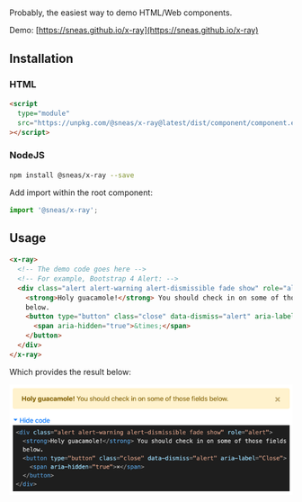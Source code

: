 # <x-ray>

Probably, the easiest way to demo HTML/Web components.

Demo: [https://sneas.github.io/x-ray](https://sneas.github.io/x-ray)

## Installation

### HTML

```html
<script
  type="module"
  src="https://unpkg.com/@sneas/x-ray@latest/dist/component/component.esm.js"
></script>
```

### NodeJS

```sh
npm install @sneas/x-ray --save
```

Add import within the root component:

```js
import '@sneas/x-ray';
```

## Usage

```html
<x-ray>
  <!-- The demo code goes here -->
  <!-- For example, Bootstrap 4 Alert: -->
  <div class="alert alert-warning alert-dismissible fade show" role="alert">
    <strong>Holy guacamole!</strong> You should check in on some of those fields
    below.
    <button type="button" class="close" data-dismiss="alert" aria-label="Close">
      <span aria-hidden="true">&times;</span>
    </button>
  </div>
</x-ray>
```

Which provides the result below:

![Preview of Bootstrap 4 Alert Component](docs/bootstrap-alert.png)
